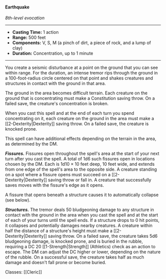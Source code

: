 #### Earthquake
*8th-level evocation*
___
- **Casting Time:** 1 action
- **Range:** 500 feet
- **Components:** V, S, M (a pinch of dirt, a piece of rock, and a lump of clay)
- **Duration:** Concentration, up to 1 minute
---
You create a seismic disturbance at a point on the ground that you can see within range. For the duration, an intense tremor rips through the ground in a 100-foot-radius circle centered on that point and shakes creatures and structures in contact with the ground in that area.

The ground in the area becomes difficult terrain. Each creature on the ground that is concentrating must make a Constitution saving throw. On a failed save, the creature's concentration is broken.

When you cast this spell and at the end of each turn you spend concentrating on it, each creature on the ground in the area must make a [[2-Dexterity|Dexterity]] saving throw. On a failed save, the creature is knocked prone.

This spell can have additional effects depending on the terrain in the area, as determined by the DM.

***Fissures.*** Fissures open throughout the spell's area at the start of your next turn after you cast the spell. A total of 1d6 such fissures open in locations chosen by the DM. Each is 1d10 × 10 feet deep, 10 feet wide, and extends from one edge of the spell's area to the opposite side. A creature standing on a spot where a fissure opens must succeed on a [[2-Dexterity|Dexterity]] saving throw or fall in. A creature that successfully saves moves with the fissure's edge as it opens.

A fissure that opens beneath a structure causes it to automatically collapse (see below).

***Structures.*** The tremor deals 50 bludgeoning damage to any structure in contact with the ground in the area when you cast the spell and at the start of each of your turns until the spell ends. If a structure drops to 0 hit points, it collapses and potentially damages nearby creatures. A creature within half the distance of a structure's height must make a [[2-Dexterity|Dexterity]] saving throw. On a failed save, the creature takes 5d6 bludgeoning damage, is knocked prone, and is buried in the rubble, requiring a DC 20 [[1-Strength|Strength]] (Athletics) check as an action to escape. The DM can adjust the DC higher or lower, depending on the nature of the rubble. On a successful save, the creature takes half as much damage and doesn't fall prone or become buried.

Classes: [[Cleric]]
